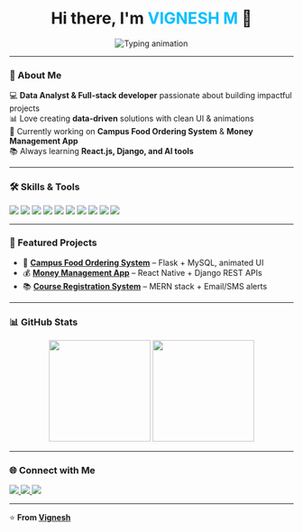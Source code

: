 <!-- Modern GitHub Profile README for Vignesh -->

<h1 align="center">
  Hi there, I'm <span style="color:#00BFFF;">VIGNESH M</span> 👋
</h1>

<p align="center">
  <img src="https://readme-typing-svg.herokuapp.com?font=Fira+Code&size=24&pause=1000&color=00BFFF&center=true&vCenter=true&width=500&lines=B.Tech+CSE+Student;Full+Stack+Developer;Data+Analyst;AI+%26+ML+Learner" alt="Typing animation" />
</p>

---

### 🚀 About Me  
💻 **Data Analyst & Full-stack developer** passionate about building impactful projects  
📊 Love creating **data-driven** solutions with clean UI & animations  
🎯 Currently working on **Campus Food Ordering System** & **Money Management App**  
📚 Always learning **React.js, Django, and AI tools**  

---

### 🛠️ Skills & Tools
<p>
  <img src="https://img.shields.io/badge/Python-3776AB?style=for-the-badge&logo=python&logoColor=white" />
  <img src="https://img.shields.io/badge/Java-007396?style=for-the-badge&logo=java&logoColor=white" />
  <img src="https://img.shields.io/badge/JavaScript-F7DF1E?style=for-the-badge&logo=javascript&logoColor=black" />
  <img src="https://img.shields.io/badge/React-61DAFB?style=for-the-badge&logo=react&logoColor=black" />
  <img src="https://img.shields.io/badge/Flask-000000?style=for-the-badge&logo=flask&logoColor=white" />
  <img src="https://img.shields.io/badge/Django-092E20?style=for-the-badge&logo=django&logoColor=white" />
  <img src="https://img.shields.io/badge/MySQL-4479A1?style=for-the-badge&logo=mysql&logoColor=white" />
  <img src="https://img.shields.io/badge/MongoDB-47A248?style=for-the-badge&logo=mongodb&logoColor=white" />
  <img src="https://img.shields.io/badge/Power%20BI-F2C811?style=for-the-badge&logo=powerbi&logoColor=black" />
  <img src="https://img.shields.io/badge/Excel%20-F2C811?style=for-the-badge&logo=microsoftexcel&logoColor=black" />
</p>

---

### 📌 Featured Projects
- 🍔 **[Campus Food Ordering System](https://github.com/vignesh0314/campus-food-ordering-system)** – Flask + MySQL, animated UI  
- 💰 **[Money Management App](https://github.com/vignesh0314/money-management-app)** – React Native + Django REST APIs  
- 📚 **[Course Registration System](https://github.com/vignesh0314/course-registration-system)** – MERN stack + Email/SMS alerts  

---

### 📊 GitHub Stats
<p align="center">
  <img src="https://github-readme-stats.vercel.app/api?username=vignesh0314&show_icons=true&theme=tokyonight" height="180"/>
  <img src="https://github-readme-streak-stats.herokuapp.com/?user=vignesh0314&theme=tokyonight" height="180"/>
</p>

---

### 🌐 Connect with Me
<p>
  <a href="https://linkedin.com/in/vignesh-m-63b675268">
    <img src="https://img.shields.io/badge/LinkedIn-0077B5?style=for-the-badge&logo=linkedin&logoColor=white" />
  </a>
  <a href="mailto:vigneshm030105@gmail.com">
    <img src="https://img.shields.io/badge/Email-D14836?style=for-the-badge&logo=gmail&logoColor=white" />
  </a>
  <a href="https://github.com/vignesh0314">
    <img src="https://img.shields.io/badge/GitHub-181717?style=for-the-badge&logo=github&logoColor=white" />
  </a>
</p>

---

⭐ **From [Vignesh](https://github.com/vignesh0314)**
